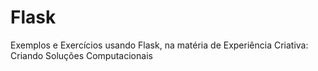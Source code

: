 # Flask
Exemplos e Exercícios usando Flask, na matéria de Experiência Criativa: Criando Soluções Computacionais

